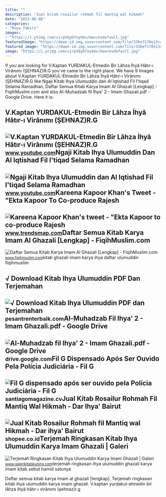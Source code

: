 ```yaml
---
title: ""
description: "Jual kitab rosailur rohmah fil mantiq wal hikmah"
date: "2023-08-08"
categories:
- "Ruya Tabiri"
images:
- "https://i.ytimg.com/vi/pVQyDfnyXms/maxresdefault.jpg"
featuredImage: "https://down-id.img.susercontent.com/file/33be7178e13c4b30719cfafc11654a31"
featured_image: "https://down-id.img.susercontent.com/file/33be7178e13c4b30719cfafc11654a31"
image: "https://i.ytimg.com/vi/pVQyDfnyXms/maxresdefault.jpg"
---
```


If you are looking for V.Kaptan YURDAKUL-Etmedin Bir Lâhza İhyâ Hâtır-ı Virânımı (ŞEHNAZ)R.G you've came to the right place. We have 9 Images about V.Kaptan YURDAKUL-Etmedin Bir Lâhza İhyâ Hâtır-ı Virânımı (ŞEHNAZ)R.G like Ngaji Kitab Ihya Ulumuddin dan Al Iqtishad Fil I'tiqad Selama Ramadhan, Daftar Semua Kitab Karya Imam Al Ghazali \[Lengkap\] - FiqihMuslim.com and also Al-Muhadzab fil Ihya' 2 - Imam Ghazali.pdf - Google Drive. Here it is:

V.Kaptan YURDAKUL-Etmedin Bir Lâhza İhyâ Hâtır-ı Virânımı (ŞEHNAZ)R.G
---------------------------------------------------------------------

 ![V.Kaptan YURDAKUL-Etmedin Bir Lâhza İhyâ Hâtır-ı Virânımı (ŞEHNAZ)R.G](https://i.ytimg.com/vi/pVQyDfnyXms/maxresdefault.jpg) <small>www.youtube.com</small>Ngaji Kitab Ihya Ulumuddin Dan Al Iqtishad Fil I'tiqad Selama Ramadhan
----------------------------------------------------------------------

 ![Ngaji Kitab Ihya Ulumuddin dan Al Iqtishad Fil I'tiqad Selama Ramadhan](https://i.ytimg.com/vi/HaD1Rp9wLSs/maxresdefault.jpg) <small>www.youtube.com</small>Kareena Kapoor Khan's Tweet - "Ekta Kapoor To Co-produce Rajesh
---------------------------------------------------------------

 ![Kareena Kapoor Khan's tweet - "Ekta Kapoor to co-produce Rajesh](https://pbs.twimg.com/media/Fcyada8X0AANSFu.jpg) <small>www.trendsmap.com</small>Daftar Semua Kitab Karya Imam Al Ghazali \[Lengkap\] - FiqihMuslim.com
----------------------------------------------------------------------

 ![Daftar Semua Kitab Karya Imam Al Ghazali [Lengkap] - FiqihMuslim.com](https://1.bp.blogspot.com/-D0r8soVwblc/Vvkxf7fxrqI/AAAAAAAAEig/_2OT2lzn078GRVAFWVmCLmxWS7IRyuSwQ/s1600/ihya.jpg) <small>www.fiqihmuslim.com</small>kitab ghazali imam karya ihya daftar ulumuddin fiqihmuslim

√ Download Kitab Ihya Ulumuddin PDF Dan Terjemahan
--------------------------------------------------

 ![√ Download Kitab Ihya Ulumuddin PDF dan Terjemahan](https://pesantrenterbaik.com/wp-content/uploads/2022/12/Isi-Kitab-Ihya-Ulumuddin.png) <small>pesantrenterbaik.com</small>Al-Muhadzab Fil Ihya' 2 - Imam Ghazali.pdf - Google Drive
---------------------------------------------------------

 ![Al-Muhadzab fil Ihya' 2 - Imam Ghazali.pdf - Google Drive](https://lh4.googleusercontent.com/va2-kjsOLh5lKrH8IqT7vk48Ug4ohO52xM6RYQm1pZdJSlDp4Uv2bNimYkYyL8DJggA=w1200-h630-p) <small>drive.google.com</small>Fil G Dispensado Após Ser Ouvido Pela Polícia Judiciária - Fil G
----------------------------------------------------------------

 ![Fil G dispensado após ser ouvido pela Polícia Judiciária - Fil G](https://santiagomagazine.cv/content/img/750x438/fil_g_2.png) <small>santiagomagazine.cv</small>Jual Kitab Rosailur Rohmah Fil Mantiq Wal Hikmah - Dar Ihya' Bairut
-------------------------------------------------------------------

 ![Jual Kitab Rosailur Rohmah fil Mantiq wal Hikmah - Dar ihya' Bairut](https://down-id.img.susercontent.com/file/33be7178e13c4b30719cfafc11654a31) <small>shopee.co.id</small>Terjemah Ringkasan Kitab Ihya Ulumuddin Karya Imam Ghazali | Galeri
-------------------------------------------------------------------

 ![Terjemah Ringkasan Kitab Ihya Ulumuddin Karya Imam Ghazali | Galeri](https://1.bp.blogspot.com/-o91nz8cgirs/X_CW_W9uR6I/AAAAAAAALrQ/g8B7FLc3bN885StLKW2P1lR8zDNHG18vwCLcBGAsYHQ/s516/terjemah-ringkasan-ihya-ulumuddin-pdf.png) <small>www.galerikitabkuning.com</small>terjemah ringkasan ihya ulumuddin ghazali karya imam kitab sebut hamid satunya

Daftar semua kitab karya imam al ghazali \[lengkap\]. Terjemah ringkasan kitab ihya ulumuddin karya imam ghazali. V.kaptan yurdakul-etmedin bir lâhza i̇hyâ hâtır-ı virânımı (şehnaz)r.g
